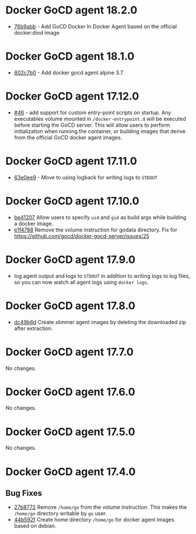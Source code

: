 # Docker GoCD agent 18.2.0

* [76b9abb](https://github.com/gocd/docker-gocd-agent/commit/76b9abb656be905be3837acf7890e8b891370476) - Add GoCD Docker In Docker Agent based on the official docker:dind image

# Docker GoCD agent 18.1.0

* [802c7b0](https://github.com/gocd/docker-gocd-agent/commit/802c7b04db0d6badc7608a6e7136bd6c71aeb0d7) - Add docker gocd agent alpine 3.7.

# Docker GoCD agent 17.12.0

* [#46](https://github.com/gocd/docker-gocd-server/issues/46) - add support for custom entry-point scripts on startup. Any executables volume mounted in `/docker-entrypoint.d` will be executed before starting the GoCD server. This will allow users to perform initialization when running the container, or building images that derive from the official GoCD docker agent images.

# Docker GoCD agent 17.11.0

* [63e0ee9](https://github.com/gocd/docker-gocd-agent/commit/63e0ee9e61d700bac614ea58340d3fa730f29a42) - Move to using logback for writing logs to `STDOUT`

# Docker GoCD agent 17.10.0

* [be41207](https://github.com/gocd/docker-gocd-agent/commit/be412073742ea08d14d3b655e0aad01e6ec6a8f2) Allow users to specify `uid` and `gid` as build args while building a docker image.
* [e1f4788](https://github.com/gocd/docker-gocd-agent/commit/e1f47886945e88b4cee07103935311833fb16087) Remove the volume instruction for godata directory. Fix for https://github.com/gocd/docker-gocd-server/issues/25

# Docker GoCD agent 17.9.0

* log agent output and logs to `STDOUT` in addition to writing logs to log files, so you can now watch all agent logs using `docker logs`.

# Docker GoCD agent 17.8.0

* [dc49b6d](https://github.com/gocd/docker-gocd-agent/commit/dc49b6df3856ebf91ae59562e42968ecca942b93) Create slimmer agent images by deleting the downloaded zip after extraction.

# Docker GoCD agent 17.7.0

No changes.

# Docker GoCD agent 17.6.0

No changes.

# Docker GoCD agent 17.5.0

No changes.

# Docker GoCD agent 17.4.0

## Bug Fixes

* [27b8772](https://github.com/gocd/docker-gocd-agent/commit/27b8772) Remove `/home/go` from the volume instruction. This makes the `/home/go` directory writable by `go` user.
* [44b592f](https://github.com/gocd/docker-gocd-agent/commit/44b592f) Create home directory `/home/go` for docker agent images based on debian.
